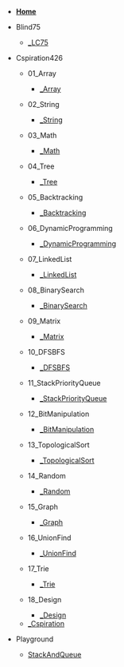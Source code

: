 * [**Home**](/)

* Blind75
    - [_LC75](./Blind75/_LC75.md)

* Cspiration426

    * 01_Array
        - [_Array](./Cspiration426/01_Array/_Array.md)

    * 02_String
        - [_String](./Cspiration426/02_String/_String.md)

    * 03_Math
        - [_Math](./Cspiration426/03_Math/_Math.md)

    * 04_Tree
        - [_Tree](./Cspiration426/04_Tree/_Tree.md)

    * 05_Backtracking
        - [_Backtracking](./Cspiration426/05_Backtracking/_Backtracking.md)

    * 06_DynamicProgramming
        - [_DynamicProgramming](./Cspiration426/06_DynamicProgramming/_DynamicProgramming.md)

    * 07_LinkedList
        - [_LinkedList](./Cspiration426/07_LinkedList/_LinkedList.md)

    * 08_BinarySearch
        - [_BinarySearch](./Cspiration426/08_BinarySearch/_BinarySearch.md)

    * 09_Matrix
        - [_Matrix](./Cspiration426/09_Matrix/_Matrix.md)

    * 10_DFSBFS
        - [_DFSBFS](./Cspiration426/10_DFSBFS/_DFSBFS.md)

    * 11_StackPriorityQueue
        - [_StackPriorityQueue](./Cspiration426/11_StackPriorityQueue/_StackPriorityQueue.md)

    * 12_BitManipulation
        - [_BitManipulation](./Cspiration426/12_BitManipulation/_BitManipulation.md)

    * 13_TopologicalSort
        - [_TopologicalSort](./Cspiration426/13_TopologicalSort/_TopologicalSort.md)

    * 14_Random
        - [_Random](./Cspiration426/14_Random/_Random.md)

    * 15_Graph
        - [_Graph](./Cspiration426/15_Graph/_Graph.md)

    * 16_UnionFind
        - [_UnionFind](./Cspiration426/16_UnionFind/_UnionFind.md)

    * 17_Trie
        - [_Trie](./Cspiration426/17_Trie/_Trie.md)

    * 18_Design
        - [_Design](./Cspiration426/18_Design/_Design.md)
    - [_Cspiration](./Cspiration426/_Cspiration.md)

* Playground
    - [StackAndQueue](./Playground/StackAndQueue.md)
